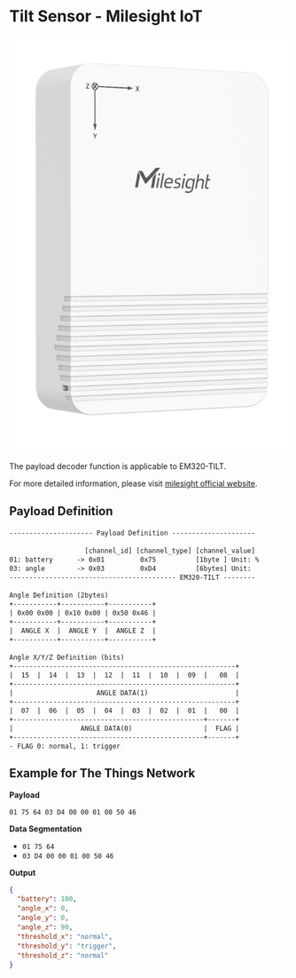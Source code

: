 # Tilt Sensor - Milesight IoT

![EM320-TILT](EM320-TILT.png)

The payload decoder function is applicable to EM320-TILT.

For more detailed information, please visit [milesight official website](https://www.milesight-iot.com).

## Payload Definition

```
--------------------- Payload Definition ---------------------

                   [channel_id] [channel_type] [channel_value]
01: battery      -> 0x01         0x75          [1byte ] Unit: %
03: angle        -> 0x03         0xD4          [6bytes] Unit:
------------------------------------------ EM320-TILT --------

Angle Definition (2bytes)
+-----------+-----------+-----------+
| 0x00 0x00 | 0x10 0x00 | 0x50 0x46 |
+-----------+-----------+-----------+
|  ANGLE X  |  ANGLE Y  |  ANGLE Z  |
+-----------+-----------+-----------+

Angle X/Y/Z Definition (bits)
+--------------------------------------------------------+
|  15  |  14  |  13  |  12  |  11  |  10  |  09  |   08  |
+--------------------------------------------------------+
|                     ANGLE DATA(1)                      |
+--------------------------------------------------------+
|  07  |  06  |  05  |  04  |  03  |  02  |  01  |   00  |
+------------------------------------------------+-------+
|                 ANGLE DATA(0)                  |  FLAG |
+------------------------------------------------+-------+
- FLAG 0: normal, 1: trigger
```

## Example for The Things Network

**Payload**

```
01 75 64 03 D4 00 00 01 00 50 46
```

**Data Segmentation**

- `01 75 64`
- `03 D4 00 00 01 00 50 46`

**Output**

```json
{
  "battery": 100,
  "angle_x": 0,
  "angle_y": 0,
  "angle_z": 90,
  "threshold_x": "normal",
  "threshold_y": "trigger",
  "threshold_z": "normal"
}
```
